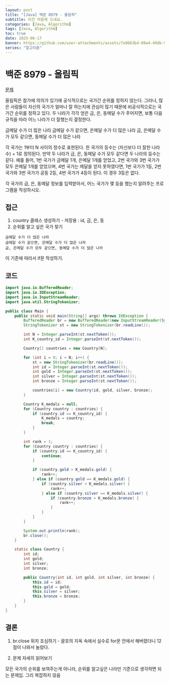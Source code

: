 ```yaml
---
layout: post
title: "[Java] 백준 8979 - 올림픽"
subtitle: 이건 마음에 드네요.
categories: [Java, Algorithm]
tags: [Java, Algorithm]
toc: true
date: 2025-06-17
banner: https://github.com/user-attachments/assets/7a9663bd-09a4-49db-9b32-edb5adcedc96
series: "알고리즘"
---
```


# 백준 8979 - 올림픽

[문제](https://www.acmicpc.net/problem/8979)

올림픽은 참가에 의의가 있기에 공식적으로는 국가간 순위를 정하지 않는다. 그러나, 많은 사람들이 자신의 국가가 얼마나 잘 하는지에 관심이 많기 때문에 비공식적으로는 국가간 순위를 정하고 있다. 두 나라가 각각 얻은 금, 은, 동메달 수가 주어지면, 보통 다음 규칙을 따라 어느 나라가 더 잘했는지 결정한다.

금메달 수가 더 많은 나라
금메달 수가 같으면, 은메달 수가 더 많은 나라
금, 은메달 수가 모두 같으면, 동메달 수가 더 많은 나라

각 국가는 1부터 N 사이의 정수로 표현된다. 한 국가의 등수는 (자신보다 더 잘한 나라 수) + 1로 정의된다. 만약 두 나라가 금, 은, 동메달 수가 모두 같다면 두 나라의 등수는 같다. 예를 들어, 1번 국가가 금메달 1개, 은메달 1개를 얻었고, 2번 국가와 3번 국가가 모두 은메달 1개를 얻었으며, 4번 국가는 메달을 얻지 못하였다면, 1번 국가가 1등, 2번 국가와 3번 국가가 공동 2등, 4번 국가가 4등이 된다. 이 경우 3등은 없다.

각 국가의 금, 은, 동메달 정보를 입력받아서, 어느 국가가 몇 등을 했는지 알려주는 프로그램을 작성하시오.

## 접근

1. country 클래스 생성하기 - 저장용 : id, 금, 은, 동
2. 순위를 알고 싶은 국가 찾기

```
금메달 수가 더 많은 나라
금메달 수가 같으면, 은메달 수가 더 많은 나라
금, 은메달 수가 모두 같으면, 동메달 수가 더 많은 나라
```

이 기준에 따라서 if문 작성하기.

## 코드

```java
import java.io.BufferedReader;
import java.io.IOException;
import java.io.InputStreamReader;
import java.util.StringTokenizer;

public class Main {
    public static void main(String[] args) throws IOException {
        BufferedReader br = new BufferedReader(new InputStreamReader(System.in));
        StringTokenizer st = new StringTokenizer(br.readLine());

        int N = Integer.parseInt(st.nextToken());
        int K_country_id = Integer.parseInt(st.nextToken());

        Country[] countries = new Country[N];

        for (int i = 0; i < N; i++) {
            st = new StringTokenizer(br.readLine());
            int id = Integer.parseInt(st.nextToken());
            int gold = Integer.parseInt(st.nextToken());
            int silver = Integer.parseInt(st.nextToken());
            int bronze = Integer.parseInt(st.nextToken());

            countries[i] = new Country(id, gold, silver, bronze);
        }

        Country K_medals = null;
        for (Country country : countries) {
            if (country.id == K_country_id) {
                K_medals = country;
                break;
            }
        }

        int rank = 1;
        for (Country country : countries) {
            if (country.id == K_country_id) {
                continue;
            }

            if (country.gold > K_medals.gold) {
                rank++;
            } else if (country.gold == K_medals.gold) {
                if (country.silver > K_medals.silver) {
                    rank++;
                } else if (country.silver == K_medals.silver) {
                    if (country.bronze > K_medals.bronze) {
                        rank++;
                    }
                }
            }
        }

        System.out.println(rank);
        br.close();
    }

    static class Country {
        int id;
        int gold;
        int silver;
        int bronze;

        public Country(int id, int gold, int silver, int bronze) {
            this.id = id;
            this.gold = gold;
            this.silver = silver;
            this.bronze = bronze;
        }
    }
}
```

## 결론

1. br.close 위치 조심하기 - 괄호의 지옥 속에서 실수로 for문 안에서 해버렸더니 12점이 나와서 놀랐다.

2. 문제 자세히 읽어보기

모든 국가의 순위를 보여주는게 아니라, 순위를 알고싶은 나라만 기준으로 생각하면 되는 문제임. 그리 복잡하지 않음
